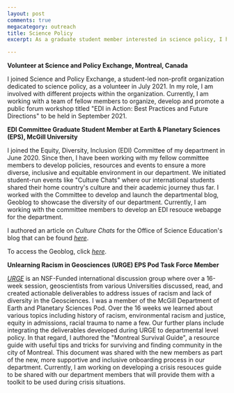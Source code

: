 ```yaml
---
layout: post
comments: true
megacategory: outreach
title: Science Policy 
excerpt: As a graduate student member interested in science policy, I have worked in various capacities advocating for equitable and inclusive STEM environments, and evidence-based policy making. 

---
```



**Volunteer at Science and Policy Exchange, Montreal, Canada**

I joined Science and Policy Exchange, a student-led non-profit organization dedicated to science policy, as a volunteer in July 2021. In my role, I am involved with different projects within the organization. Currently, I am working with a team of fellow members to organize, develop and promote a public forum workshop titled "EDI in Action: Best Practices and Future Directions" to be held in September 2021. 


**EDI Committee Graduate Student Member at Earth & Planetary Sciences (EPS), McGill University**

I joined the Equity, Diversity, Inclusion (EDI) Committee of my department in June 2020. Since then, I have been working with my fellow committee members to develop policies, resources and events to ensure a more diverse, inclusive and equitable environment in our department. We initiated student-run events like "Culture Chats" where our international students shared their home country's culture and their academic journey thus far. I worked with the Committee to develop and launch the departmental blog, Geoblog to showcase the diversity of our department. Currently, I am working with the committee members to develop an EDI resouce webapge for the department. 

I authored an article on _Culture Chats_ for the Office of Science Education's blog that can be found _[here](https://www.mcgill.ca/ose/channels/news/divided-geography-yet-united-same-love-rocks-327667)_. 

To access the Geoblog, click _[here](https://blogs.mcgill.ca/eps/)_. 


**Unlearning Racism in Geosciences (URGE) EPS Pod Task Force Member**

_[URGE](https://urgeoscience.org/)_ is an NSF-Funded international discussion group where over a 16-week session, geoscientists from various Universities discussed, read, and created actionable deliverables to address issues of racism and lack of diversity in the Geosciences. I was a member of the McGill Department of Earth and Planetary Sciences Pod. Over the 16 weeks we learned about various topics including history of racism, environmental racism and justice, equity in admissions, racial trauma to name a few. Our further plans include integrating the deliverables developed during URGE to departmental level policy. In that regard, I authored the "Montreal Survival Guide", a resource guide with useful tips and tricks for surviving and finding community in the city of Montreal. This document was shared with the new members as part of the new, more supportive and inclusive onboarding process in our department. Currently, I am working on developing a crisis resouces guide to be shared with our department members that will provide them with a toolkit to be used during crisis situations. 







